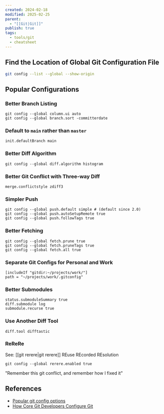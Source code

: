 ```yaml
---
created: 2024-02-18
modified: 2025-02-25
parent:
  - "[[Git|Git]]"
publish: true
tags:
  - tools/git
  - cheatsheet
---
```

## Find the Location of Global Git Configuration File
```sh
git config --list --global --show-origin
```

## Popular Configurations
### Better Branch Listing
```shell
git config --global column.ui auto
git config --global branch.sort -committerdate
```

### Default to `main` rather than `master`
`init.defaultBranch main`

### Better Diff Algorithm
```shell
git config --global diff.algorithm histogram
```
### Better Git Conflict with Three-way Diff
`merge.conflictstyle zdiff3`

### Simpler Push
```shell
git config --global push.default simple # (default since 2.0)
git config --global push.autoSetupRemote true
git config --global push.followTags true
```

### Better Fetching
```shell
git config --global fetch.prune true
git config --global fetch.pruneTags true
git config --global fetch.all true
```
### Separate Git Configs for Personal and Work
```
[includeIf "gitdir:~/projects/work/"]
path = "~/projects/work/.gitconfig"
```
### Better Submodules
```
status.submoduleSummary true
diff.submodule log
submodule.recurse true
```
### Use Another Diff Tool
`diff.tool difftastic`
### ReReRe
See: [[git rerere|git rerere]]
REuse REcorded REsolution
```
git config --global rerere.enabled true
```
"Remember this git conflict, and remember how I fixed it"

## References
- [Popular git config options](https://jvns.ca/blog/2024/02/16/popular-git-config-options)
- [How Core Git Developers Configure Git](https://blog.gitbutler.com/how-git-core-devs-configure-git/)